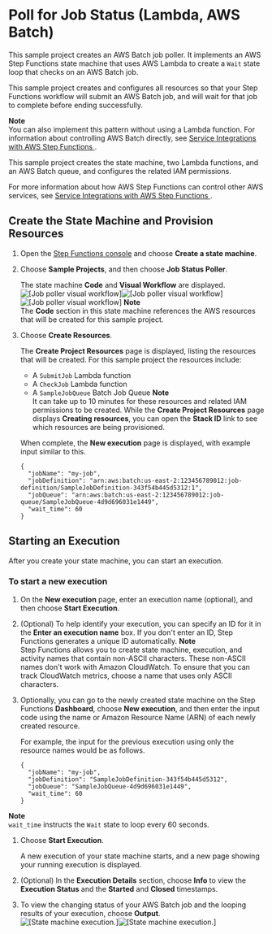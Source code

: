 # Poll for Job Status \(Lambda, AWS Batch\)<a name="sample-project-job-poller"></a>

This sample project creates an AWS Batch job poller\. It implements an AWS Step Functions state machine that uses AWS Lambda to create a `Wait` state loop that checks on an AWS Batch job\. 

This sample project creates and configures all resources so that your Step Functions workflow will submit an AWS Batch job, and will wait for that job to complete before ending successfully\. 

**Note**  
You can also implement this pattern without using a Lambda function\. For information about controlling AWS Batch directly, see [Service Integrations with AWS Step Functions ](concepts-service-integrations.md)\. 

This sample project creates the state machine, two Lambda functions, and an AWS Batch queue, and configures the related IAM permissions\. 

For more information about how AWS Step Functions can control other AWS services, see [Service Integrations with AWS Step Functions ](concepts-service-integrations.md)\.

## Create the State Machine and Provision Resources<a name="sample-project-job-poller-create"></a>

1. Open the [Step Functions console](https://console.aws.amazon.com/states/home?region=us-east-1#/statemachines) and choose **Create a state machine**\.

1. Choose **Sample Projects**, and then choose **Job Status Poller**\.

   The state machine **Code** and **Visual Workflow** are displayed\.  
![\[Job poller visual workflow\]](http://docs.aws.amazon.com/step-functions/latest/dg/images/tutorial-create-state-machine-job-status-poller-preview.png)![\[Job poller visual workflow\]](http://docs.aws.amazon.com/step-functions/latest/dg/)![\[Job poller visual workflow\]](http://docs.aws.amazon.com/step-functions/latest/dg/)
**Note**  
The **Code** section in this state machine references the AWS resources that will be created for this sample project\.

1. Choose **Create Resources**\.

   The **Create Project Resources** page is displayed, listing the resources that will be created\. For this sample project the resources include:
   + A `SubmitJob` Lambda function
   + A `CheckJob` Lambda function
   + A `SampleJobQueue` Batch Job Queue
**Note**  
It can take up to 10 minutes for these resources and related IAM permissions to be created\. While the **Create Project Resources** page displays **Creating resources**, you can open the **Stack ID** link to see which resources are being provisioned\.

   When complete, the **New execution** page is displayed, with example input similar to this\.

   ```
   {
     "jobName": "my-job",
     "jobDefinition": "arn:aws:batch:us-east-2:123456789012:job-definition/SampleJobDefinition-343f54b445d5312:1",
     "jobQueue": "arn:aws:batch:us-east-2:123456789012:job-queue/SampleJobQueue-4d9d696031e1449",
     "wait_time": 60
   }
   ```

## Starting an Execution<a name="job-status-poller-start-execution"></a>

After you create your state machine, you can start an execution\.

### To start a new execution<a name="create-job-status-poller-state-machine-start-execution"></a>

1. On the **New execution** page, enter an execution name \(optional\), and then choose **Start Execution**\.

1. \(Optional\) To help identify your execution, you can specify an ID for it in the **Enter an execution name** box\. If you don't enter an ID, Step Functions generates a unique ID automatically\.
**Note**  
Step Functions allows you to create state machine, execution, and activity names that contain non\-ASCII characters\. These non\-ASCII names don't work with Amazon CloudWatch\. To ensure that you can track CloudWatch metrics, choose a name that uses only ASCII characters\.

1. Optionally, you can go to the newly created state machine on the Step Functions **Dashboard**, choose **New execution**, and then enter the input code using the name or Amazon Resource Name \(ARN\) of each newly created resource\.

   For example, the input for the previous execution using only the resource names would be as follows\.

   ```
   {
     "jobName": "my-job",
     "jobDefinition": "SampleJobDefinition-343f54b445d5312",
     "jobQueue": "SampleJobQueue-4d9d696031e1449",
     "wait_time": 60
   }
   ```
**Note**  
`wait_time` instructs the `Wait` state to loop every 60 seconds\.

1. Choose **Start Execution**\.

   A new execution of your state machine starts, and a new page showing your running execution is displayed\.

1. \(Optional\) In the **Execution Details** section, choose **Info** to view the **Execution Status** and the **Started** and **Closed** timestamps\.

1. To view the changing status of your AWS Batch job and the looping results of your execution, choose **Output**\.  
![\[State machine execution.\]](http://docs.aws.amazon.com/step-functions/latest/dg/images/tutorial-console-job-status-poller-state-machine-execution-output.png)![\[State machine execution.\]](http://docs.aws.amazon.com/step-functions/latest/dg/)